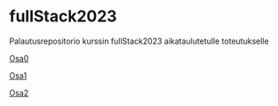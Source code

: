# fullStack2023

Palautusrepositorio kurssin fullStack2023 aikataulutetulle toteutukselle

[Osa0](https://github.com/mfk99/fullStack2023/tree/main/osa0)

[Osa1](https://github.com/mfk99/fullStack2023/tree/main/osa1)

[Osa2](https://github.com/mfk99/fullStack2023/tree/main/osa2)
